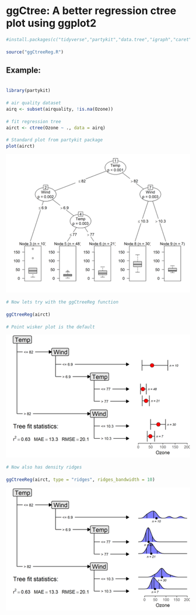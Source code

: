 # ggCtree: A better regression ctree plot using ggplot2 

```r
#install.packages(c("tidyverse","partykit","data.tree","igraph","caret","ggthemes"))

source("ggCtreeReg.R")

```

## Example: 

```r

library(partykit)

# air quality dataset
airq <- subset(airquality, !is.na(Ozone))

# fit regression tree 
airct <- ctree(Ozone ~ ., data = airq)

# Standard plot from partykit package
plot(airct)

```

![Standard plot](ctree_plot.png)

```r
# Now lets try with the ggCtreeReg function

ggCtreeReg(airct) 

# Point wisker plot is the default


```

![ggCtree plot](ggctree1.png)

```r
# Now also has density ridges 

ggCtreeReg(airct, type = "ridges", ridges_bandwidth = 10)

```

![ggCtree plot](ggctree2.png)

